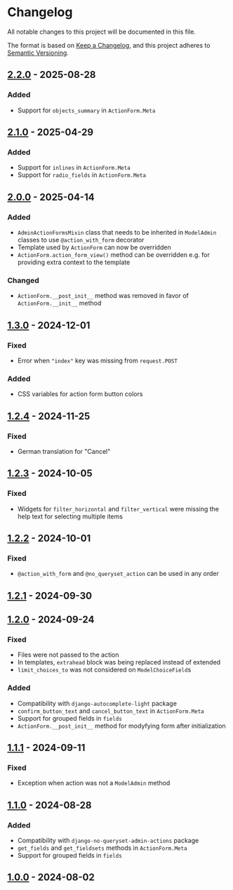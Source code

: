 # Changelog

All notable changes to this project will be documented in this file.

The format is based on [Keep a Changelog](https://keepachangelog.com/en/1.1.0/),
and this project adheres to [Semantic Versioning](https://semver.org/spec/v2.0.0.html).


## [2.2.0] - 2025-08-28

### Added

- Support for `objects_summary` in `ActionForm.Meta`

## [2.1.0] - 2025-04-29

### Added

- Support for `inlines` in `ActionForm.Meta`
- Support for `radio_fields` in `ActionForm.Meta`

## [2.0.0] - 2025-04-14

### Added

- `AdminActionFormsMixin` class that needs to be inherited in `ModelAdmin` classes to use `@action_with_form` decorator
- Template used by `ActionForm` can now be overridden
- `ActionForm.action_form_view()` method can be overridden e.g. for providing extra context to the template

### Changed

- `ActionForm.__post_init__` method was removed in favor of `ActionForm.__init__` method

## [1.3.0] - 2024-12-01

### Fixed

- Error when `"index"` key was missing from `request.POST`

### Added

- CSS variables for action form button colors

## [1.2.4] - 2024-11-25

### Fixed

- German translation for "Cancel"

## [1.2.3] - 2024-10-05

### Fixed

- Widgets for `filter_horizontal` and `filter_vertical` were missing the help text for selecting multiple items

## [1.2.2] - 2024-10-01

### Fixed

- `@action_with_form` and `@no_queryset_action` can be used in any order

## [1.2.1] - 2024-09-30

## [1.2.0] - 2024-09-24

### Fixed

- Files were not passed to the action
- In templates, `extrahead` block was being replaced instead of extended
- `limit_choices_to` was not considered on `ModelChoiceField`s

### Added

- Compatibility with `django-autocomplete-light` package
- `confirm_button_text` and `cancel_button_text` in `ActionForm.Meta`
- Support for grouped fields in `fields`
- `ActionForm.__post_init__` method for modyfying form after initialization

## [1.1.1] - 2024-09-11

### Fixed

- Exception when action was not a `ModelAdmin` method

## [1.1.0] - 2024-08-28

### Added

- Compatibility with `django-no-queryset-admin-actions` package
- `get_fields` and `get_fieldsets` methods in `ActionForm.Meta`
- Support for grouped fields in `fields`

## [1.0.0] - 2024-08-02


[2.2.0]: https://github.com/michalpokusa/django-admin-action-forms/compare/2.1.0...2.2.0
[2.1.0]: https://github.com/michalpokusa/django-admin-action-forms/compare/2.0.0...2.1.0
[2.0.0]: https://github.com/michalpokusa/django-admin-action-forms/compare/1.3.0...2.0.0
[1.3.0]: https://github.com/michalpokusa/django-admin-action-forms/compare/1.2.4...1.3.0
[1.2.4]: https://github.com/michalpokusa/django-admin-action-forms/compare/1.2.3...1.2.4
[1.2.3]: https://github.com/michalpokusa/django-admin-action-forms/compare/1.2.2...1.2.3
[1.2.2]: https://github.com/michalpokusa/django-admin-action-forms/compare/1.2.1...1.2.2
[1.2.1]: https://github.com/michalpokusa/django-admin-action-forms/compare/1.2.0...1.2.1
[1.2.0]: https://github.com/michalpokusa/django-admin-action-forms/compare/1.1.1...1.2.0
[1.1.1]: https://github.com/michalpokusa/django-admin-action-forms/compare/1.1.0...1.1.1
[1.1.0]: https://github.com/michalpokusa/django-admin-action-forms/compare/1.0.0...1.1.0
[1.0.0]: https://github.com/michalpokusa/django-admin-action-forms/releases/tag/1.0.0
